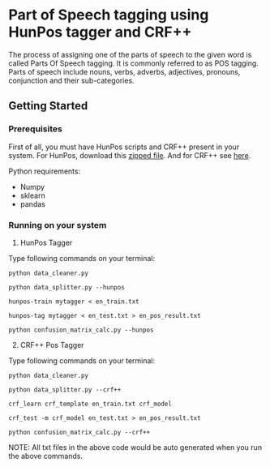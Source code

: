 # Part of Speech tagging using HunPos tagger and CRF++

The process of assigning one of the parts of speech to the given word is called Parts Of Speech tagging. It is commonly referred to as POS tagging. Parts of speech include nouns, verbs, adverbs, adjectives, pronouns, conjunction and their sub-categories.

## Getting Started

### Prerequisites

First of all, you must have HunPos scripts and CRF++ present in your system. For HunPos, download this [zipped file](https://storage.googleapis.com/google-code-archive-downloads/v2/code.google.com/hunpos/hunpos-1.0-linux.tgz). And for CRF++ see [here](https://taku910.github.io/crfpp/#download).

Python requirements:
  * Numpy
  * sklearn
  * pandas

### Running on your system

1. HunPos Tagger
  
  Type following commands on your terminal:
   
  ```
  python data_cleaner.py
  
  python data_splitter.py --hunpos
  
  hunpos-train mytagger < en_train.txt
  
  hunpos-tag mytagger < en_test.txt > en_pos_result.txt
  
  python confusion_matrix_calc.py --hunpos  
  
  ```
  
2. CRF++ Pos Tagger
  
  Type following commands on your terminal:
   
  ```
  python data_cleaner.py
  
  python data_splitter.py --crf++
  
  crf_learn crf_template en_train.txt crf_model
  
  crf_test -m crf_model en_test.txt > en_pos_result.txt
  
  python confusion_matrix_calc.py --crf++  
  
  ```
NOTE: All txt files in the above code would be auto generated when you run the above commands.


